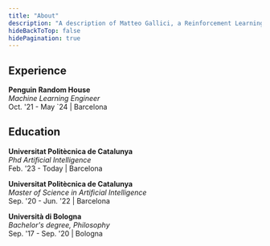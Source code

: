 ```yaml
---
title: "About"
description: "A description of Matteo Gallici, a Reinforcement Learning PHd student."
hideBackToTop: false
hidePagination: true
---
```



## Experience

**Penguin Random House** \
*Machine Learning Engineer* \
Oct. '21 - May `24 | Barcelona


## Education

**Universitat Politècnica de Catalunya** \
*Phd Artificial Intelligence* \
Feb. '23 - Today | Barcelona

**Universitat Politècnica de Catalunya** \
*Master of Science in Artificial Intelligence* \
Sep. '20 - Jun. '22 | Barcelona

**Università di Bologna** \
*Bachelor's degree, Philosophy* \
Sep. '17 - Sep. '20 | Bologna